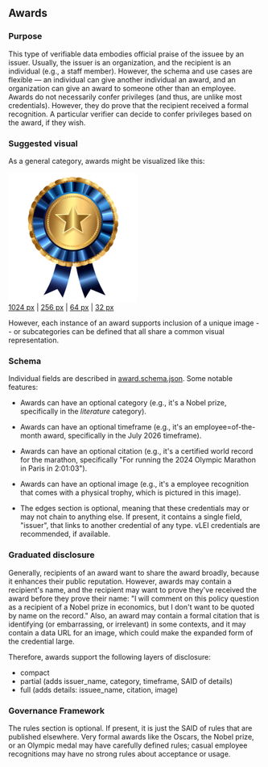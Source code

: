 ## Awards

### Purpose
This type of verifiable data embodies official praise of the issuee by an issuer. Usually, the issuer is an organization, and the recipient is an individual (e.g., a staff member). However, the schema and use cases are flexible &mdash; an individual can give another individual an award, and an organization can give an award to someone other than an employee. Awards do not necessarily confer privileges (and thus, are unlike most credentials). However, they do prove that the recipient received a formal recognition. A particular verifier can decide to confer privileges based on the award, if they wish.

### Suggested visual
As a general category, awards might be visualized like this: 

![suggested org award visual](award-256.png)<br>
[1024 px](award-1024.png) | [256 px](award-256.png) | [64 px](award-64.png) | [32 px](award-32.png)

However, each instance of an award supports inclusion of a unique image -- or subcategories can be defined that all share a common visual representation.

### Schema
Individual fields are described in [award.schema.json](award.schema.json). Some notable features:

* Awards can have an optional category (e.g., it's a Nobel prize, specifically in the *literature* category).

* Awards can have an optional timeframe (e.g., it's an employee=of-the-month award, specifically in the July 2026 timeframe).

* Awards can have an optional citation (e.g., it's a certified world record for the marathon, specifically "For running the 2024 Olympic Marathon in Paris in 2:01:03").

* Awards can have an optional image (e.g., it's a employee recognition that comes with a physical trophy, which is pictured in this image).

* The edges section is optional, meaning that these credentials may or may not chain to anything else. If present, it contains a single field, "issuer", that links to another credential of any type. vLEI credentials are recommended, if available.

### Graduated disclosure
Generally, recipients of an award want to share the award broadly, because it enhances their public reputation. However, awards may contain a recipient's name, and the recipient may want to prove they've received the award before they prove their name: "I will comment on this policy question as a recipient of a Nobel prize in economics, but I don't want to be quoted by name on the record." Also, an award may contain a formal citation that is identifying (or embarrassing, or irrelevant) in some contexts, and it may contain a data URL for an image, which could make the expanded form of the credential large.

Therefore, awards support the following layers of disclosure:

* compact
* partial (adds issuer_name, category, timeframe, SAID of details)
* full (adds details: issuee_name, citation, image)

### Governance Framework

The rules section is optional. If present, it is just the SAID of rules that are published elsewhere. Very formal awards like the Oscars, the Nobel prize, or an Olympic medal may have carefully defined rules; casual employee recognitions may have no strong rules about acceptance or usage.

